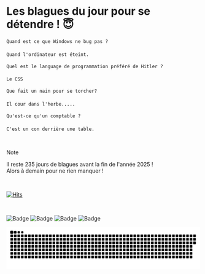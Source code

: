 
<h1>Les blagues du jour pour se détendre ! 😇</h1>

```diff
Quand est ce que Windows ne bug pas ?

Quand l'ordinateur est éteint.
```

```diff
Quel est le language de programmation préféré de Hitler ?

Le CSS
```

```diff
Que fait un nain pour se torcher?

Il cour dans l'herbe.....
```

```diff
Qu'est-ce qu'un comptable ?

C'est un con derrière une table.
```

<br/>

> [!NOTE]
> Il reste 235 jours de blagues avant la fin de l'année 2025 ! <br/>
> Alors à demain pour ne rien manquer !

<br/>


[![Hits](https://hits.seeyoufarm.com/api/count/incr/badge.svg?url=https%3A%2F%2Fgithub.com%2FClems02%2Fhit-counter&count_bg=%23003E80&title_bg=%235C9FE1&icon=powershell.svg&icon_color=%23FFFFFF&title=Visite&edge_flat=false)](https://hits.seeyoufarm.com)


<br/>


![Badge](https://img.shields.io/badge/Last%20updated%20on-white?style=for-the-badge&logo=clockify)   ![Badge](https://img.shields.io/badge/11/05-white?style=for-the-badge) ![Badge](https://img.shields.io/badge/at-white?style=for-the-badge) ![Badge](https://img.shields.io/badge/03:28-white?style=for-the-badge)


<p align="center">
 <img width="1000" src="assets/github-snake.svg" alt="snake"/>
</p>
